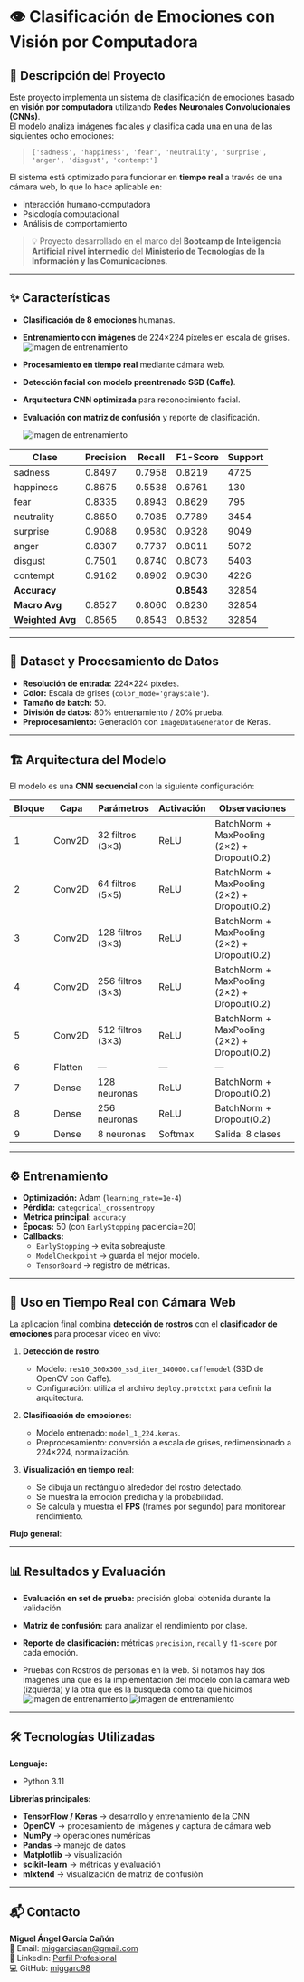 # 👁️ Clasificación de Emociones con Visión por Computadora

## 📄 Descripción del Proyecto
Este proyecto implementa un sistema de clasificación de emociones basado en **visión por computadora** utilizando **Redes Neuronales Convolucionales (CNNs)**.  
El modelo analiza imágenes faciales y clasifica cada una en una de las siguientes ocho emociones:

> `['sadness', 'happiness', 'fear', 'neutrality', 'surprise', 'anger', 'disgust', 'contempt']`

El sistema está optimizado para funcionar en **tiempo real** a través de una cámara web, lo que lo hace aplicable en:
- Interacción humano-computadora  
- Psicología computacional  
- Análisis de comportamiento  

> 💡 Proyecto desarrollado en el marco del **Bootcamp de Inteligencia Artificial nivel intermedio** del **Ministerio de Tecnologías de la Información y las Comunicaciones**.

---

## ✨ Características

- **Clasificación de 8 emociones** humanas.  
- **Entrenamiento con imágenes** de 224×224 píxeles en escala de grises.
  ![Imagen de entrenamiento](imagesGithub/Entrenamiento.png)
- **Procesamiento en tiempo real** mediante cámara web.  
- **Detección facial con modelo preentrenado SSD (Caffe)**.  
- **Arquitectura CNN optimizada** para reconocimiento facial.  
- **Evaluación con matriz de confusión** y reporte de clasificación.
  
  ![Imagen de entrenamiento](imagesGithub/matrizDeConfucion.png)


  
| Clase | Precision | Recall | F1-Score | Support |
|-------|-----------|--------|----------|---------|
| sadness     | 0.8497    | 0.7958 | 0.8219   | 4725    |
| happiness     | 0.8675    | 0.5538 | 0.6761   | 130     |
| fear    | 0.8335    | 0.8943 | 0.8629   | 795     |
| neutrality    | 0.8650    | 0.7085 | 0.7789   | 3454    |
| surprise    | 0.9088    | 0.9580 | 0.9328   | 9049    |
| anger     | 0.8307    | 0.7737 | 0.8011   | 5072    |
| disgust    | 0.7501    | 0.8740 | 0.8073   | 5403    |
| contempt   | 0.9162    | 0.8902 | 0.9030   | 4226    |
| **Accuracy**   |           |        | **0.8543** | 32854  |
| **Macro Avg**  | 0.8527    | 0.8060 | 0.8230   | 32854  |
| **Weighted Avg** | 0.8565  | 0.8543 | 0.8532   | 32854  |

---

## 📂 Dataset y Procesamiento de Datos

- **Resolución de entrada:** 224×224 píxeles.  
- **Color:** Escala de grises (`color_mode='grayscale'`).  
- **Tamaño de batch:** 50.  
- **División de datos:** 80% entrenamiento / 20% prueba.  
- **Preprocesamiento:** Generación con `ImageDataGenerator` de Keras.  

---

## 🏗️ Arquitectura del Modelo

El modelo es una **CNN secuencial** con la siguiente configuración:

| Bloque | Capa | Parámetros | Activación | Observaciones |
|--------|------|------------|------------|--------------|
| 1 | Conv2D | 32 filtros (3×3) | ReLU | BatchNorm + MaxPooling (2×2) + Dropout(0.2) |
| 2 | Conv2D | 64 filtros (5×5) | ReLU | BatchNorm + MaxPooling (2×2) + Dropout(0.2) |
| 3 | Conv2D | 128 filtros (3×3) | ReLU | BatchNorm + MaxPooling (2×2) + Dropout(0.2) |
| 4 | Conv2D | 256 filtros (3×3) | ReLU | BatchNorm + MaxPooling (2×2) + Dropout(0.2) |
| 5 | Conv2D | 512 filtros (3×3) | ReLU | BatchNorm + MaxPooling (2×2) + Dropout(0.2) |
| 6 | Flatten | — | — | — |
| 7 | Dense | 128 neuronas | ReLU | BatchNorm + Dropout(0.2) |
| 8 | Dense | 256 neuronas | ReLU | BatchNorm + Dropout(0.2) |
| 9 | Dense | 8 neuronas | Softmax | Salida: 8 clases |

---

## ⚙️ Entrenamiento

- **Optimización:** Adam (`learning_rate=1e-4`)  
- **Pérdida:** `categorical_crossentropy`  
- **Métrica principal:** `accuracy`  
- **Épocas:** 50 (con `EarlyStopping` paciencia=20)  
- **Callbacks:**
  - `EarlyStopping` → evita sobreajuste.  
  - `ModelCheckpoint` → guarda el mejor modelo.  
  - `TensorBoard` → registro de métricas.  

---

## 🎥 Uso en Tiempo Real con Cámara Web

La aplicación final combina **detección de rostros** con el **clasificador de emociones** para procesar video en vivo:

1. **Detección de rostro**:
   - Modelo: `res10_300x300_ssd_iter_140000.caffemodel` (SSD de OpenCV con Caffe).
   - Configuración: utiliza el archivo `deploy.prototxt` para definir la arquitectura.
   
2. **Clasificación de emociones**:
   - Modelo entrenado: `model_1_224.keras`.
   - Preprocesamiento: conversión a escala de grises, redimensionado a 224×224, normalización.
   
3. **Visualización en tiempo real**:
   - Se dibuja un rectángulo alrededor del rostro detectado.
   - Se muestra la emoción predicha y la probabilidad.
   - Se calcula y muestra el **FPS** (frames por segundo) para monitorear rendimiento.

**Flujo general**:

---

## 📊 Resultados y Evaluación

- **Evaluación en set de prueba:** precisión global obtenida durante la validación.  
- **Matriz de confusión:** para analizar el rendimiento por clase.  
- **Reporte de clasificación:** métricas `precision`, `recall` y `f1-score` por cada emoción.

- Pruebas con Rostros de personas en la web.
 Si notamos hay dos imagenes una que es la implementacion del modelo con la camara web (izquierda) y la otra que es la busqueda como tal que hicimos 
  ![Imagen de entrenamiento](imagesGithub/Pruebatriste.png)
  ![Imagen de entrenamiento](imagesGithub/pruebaFeliz.png)
  
---

## 🛠️ Tecnologías Utilizadas

**Lenguaje:**  
- Python 3.11  

**Librerías principales:**  
- **TensorFlow / Keras** → desarrollo y entrenamiento de la CNN  
- **OpenCV** → procesamiento de imágenes y captura de cámara web  
- **NumPy** → operaciones numéricas  
- **Pandas** → manejo de datos  
- **Matplotlib** → visualización  
- **scikit-learn** → métricas y evaluación  
- **mlxtend** → visualización de matriz de confusión  


---

## 📬 Contacto

**Miguel Ángel García Cañón**  
📧 Email: [miggarciacan@gmail.com](mailto:miggarciacan@gmail.com)  
🔗 LinkedIn: [Perfil Profesional](https://www.linkedin.com/in/miguel-angel-garcia-561595210/)  
💻 GitHub: [miggarc98](https://github.com/miggarc98)
